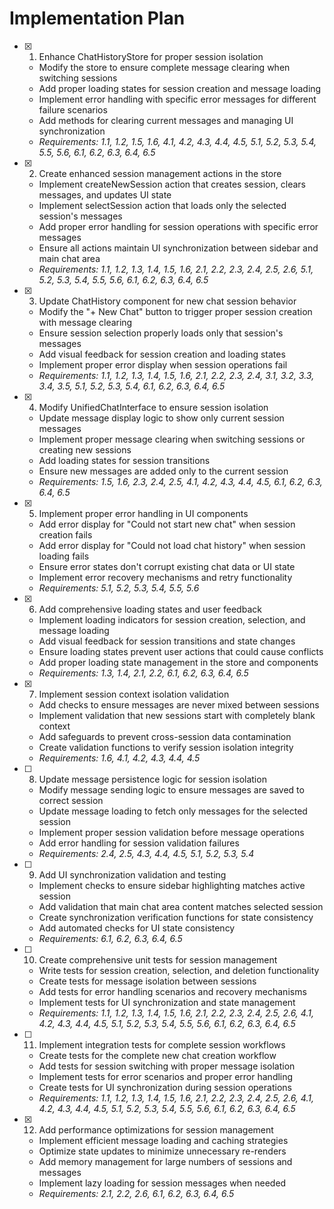# Implementation Plan

- [x] 1. Enhance ChatHistoryStore for proper session isolation
  - Modify the store to ensure complete message clearing when switching sessions
  - Add proper loading states for session creation and message loading
  - Implement error handling with specific error messages for different failure scenarios
  - Add methods for clearing current messages and managing UI synchronization
  - _Requirements: 1.1, 1.2, 1.5, 1.6, 4.1, 4.2, 4.3, 4.4, 4.5, 5.1, 5.2, 5.3, 5.4, 5.5, 5.6, 6.1, 6.2, 6.3, 6.4, 6.5_

- [x] 2. Create enhanced session management actions in the store
  - Implement createNewSession action that creates session, clears messages, and updates UI state
  - Implement selectSession action that loads only the selected session's messages
  - Add proper error handling for session operations with specific error messages
  - Ensure all actions maintain UI synchronization between sidebar and main chat area
  - _Requirements: 1.1, 1.2, 1.3, 1.4, 1.5, 1.6, 2.1, 2.2, 2.3, 2.4, 2.5, 2.6, 5.1, 5.2, 5.3, 5.4, 5.5, 5.6, 6.1, 6.2, 6.3, 6.4, 6.5_

- [x] 3. Update ChatHistory component for new chat session behavior
  - Modify the "+ New Chat" button to trigger proper session creation with message clearing
  - Ensure session selection properly loads only that session's messages
  - Add visual feedback for session creation and loading states
  - Implement proper error display when session operations fail
  - _Requirements: 1.1, 1.2, 1.3, 1.4, 1.5, 1.6, 2.1, 2.2, 2.3, 2.4, 3.1, 3.2, 3.3, 3.4, 3.5, 5.1, 5.2, 5.3, 5.4, 6.1, 6.2, 6.3, 6.4, 6.5_

- [x] 4. Modify UnifiedChatInterface to ensure session isolation
  - Update message display logic to show only current session messages
  - Implement proper message clearing when switching sessions or creating new sessions
  - Add loading states for session transitions
  - Ensure new messages are added only to the current session
  - _Requirements: 1.5, 1.6, 2.3, 2.4, 2.5, 4.1, 4.2, 4.3, 4.4, 4.5, 6.1, 6.2, 6.3, 6.4, 6.5_

- [x] 5. Implement proper error handling in UI components
  - Add error display for "Could not start new chat" when session creation fails
  - Add error display for "Could not load chat history" when session loading fails
  - Ensure error states don't corrupt existing chat data or UI state
  - Implement error recovery mechanisms and retry functionality
  - _Requirements: 5.1, 5.2, 5.3, 5.4, 5.5, 5.6_

- [x] 6. Add comprehensive loading states and user feedback
  - Implement loading indicators for session creation, selection, and message loading
  - Add visual feedback for session transitions and state changes
  - Ensure loading states prevent user actions that could cause conflicts
  - Add proper loading state management in the store and components
  - _Requirements: 1.3, 1.4, 2.1, 2.2, 6.1, 6.2, 6.3, 6.4, 6.5_

- [x] 7. Implement session context isolation validation
  - Add checks to ensure messages are never mixed between sessions
  - Implement validation that new sessions start with completely blank context
  - Add safeguards to prevent cross-session data contamination
  - Create validation functions to verify session isolation integrity
  - _Requirements: 1.6, 4.1, 4.2, 4.3, 4.4, 4.5_

- [ ] 8. Update message persistence logic for session isolation
  - Modify message sending logic to ensure messages are saved to correct session
  - Update message loading to fetch only messages for the selected session
  - Implement proper session validation before message operations
  - Add error handling for session validation failures
  - _Requirements: 2.4, 2.5, 4.3, 4.4, 4.5, 5.1, 5.2, 5.3, 5.4_

- [ ] 9. Add UI synchronization validation and testing
  - Implement checks to ensure sidebar highlighting matches active session
  - Add validation that main chat area content matches selected session
  - Create synchronization verification functions for state consistency
  - Add automated checks for UI state consistency
  - _Requirements: 6.1, 6.2, 6.3, 6.4, 6.5_

- [ ] 10. Create comprehensive unit tests for session management
  - Write tests for session creation, selection, and deletion functionality
  - Create tests for message isolation between sessions
  - Add tests for error handling scenarios and recovery mechanisms
  - Implement tests for UI synchronization and state management
  - _Requirements: 1.1, 1.2, 1.3, 1.4, 1.5, 1.6, 2.1, 2.2, 2.3, 2.4, 2.5, 2.6, 4.1, 4.2, 4.3, 4.4, 4.5, 5.1, 5.2, 5.3, 5.4, 5.5, 5.6, 6.1, 6.2, 6.3, 6.4, 6.5_

- [ ] 11. Implement integration tests for complete session workflows
  - Create tests for the complete new chat creation workflow
  - Add tests for session switching with proper message isolation
  - Implement tests for error scenarios and proper error handling
  - Create tests for UI synchronization during session operations
  - _Requirements: 1.1, 1.2, 1.3, 1.4, 1.5, 1.6, 2.1, 2.2, 2.3, 2.4, 2.5, 2.6, 4.1, 4.2, 4.3, 4.4, 4.5, 5.1, 5.2, 5.3, 5.4, 5.5, 5.6, 6.1, 6.2, 6.3, 6.4, 6.5_

- [x] 12. Add performance optimizations for session management
  - Implement efficient message loading and caching strategies
  - Optimize state updates to minimize unnecessary re-renders
  - Add memory management for large numbers of sessions and messages
  - Implement lazy loading for session messages when needed
  - _Requirements: 2.1, 2.2, 2.6, 6.1, 6.2, 6.3, 6.4, 6.5_
